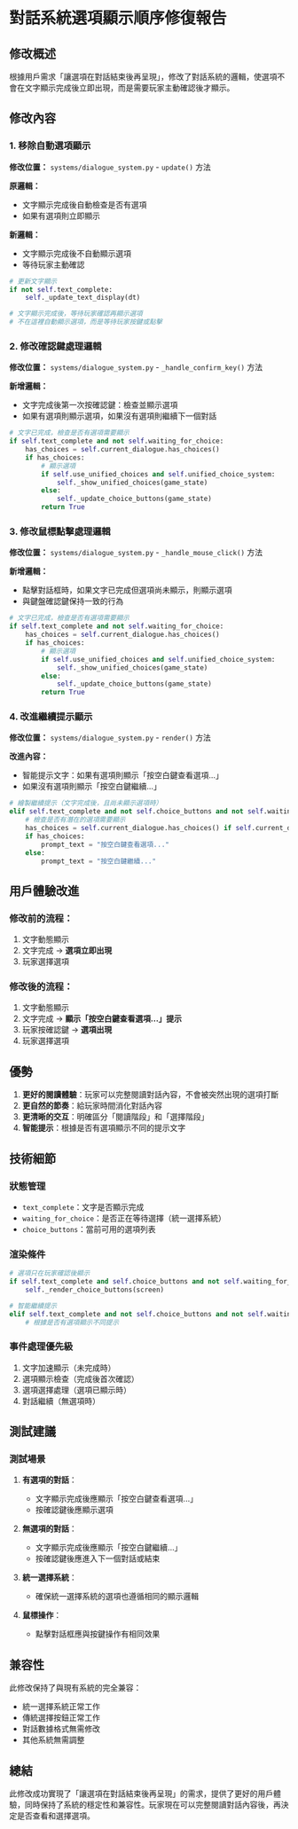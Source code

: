 # 對話系統選項顯示順序修復報告

## 修改概述

根據用戶需求「讓選項在對話結束後再呈現」，修改了對話系統的邏輯，使選項不會在文字顯示完成後立即出現，而是需要玩家主動確認後才顯示。

## 修改內容

### 1. 移除自動選項顯示

**修改位置：** `systems/dialogue_system.py` - `update()` 方法

**原邏輯：**

- 文字顯示完成後自動檢查是否有選項
- 如果有選項則立即顯示

**新邏輯：**

- 文字顯示完成後不自動顯示選項
- 等待玩家主動確認

```python
# 更新文字顯示
if not self.text_complete:
    self._update_text_display(dt)

# 文字顯示完成後，等待玩家確認再顯示選項
# 不在這裡自動顯示選項，而是等待玩家按鍵或點擊
```

### 2. 修改確認鍵處理邏輯

**修改位置：** `systems/dialogue_system.py` - `_handle_confirm_key()` 方法

**新增邏輯：**

- 文字完成後第一次按確認鍵：檢查並顯示選項
- 如果有選項則顯示選項，如果沒有選項則繼續下一個對話

```python
# 文字已完成，檢查是否有選項需要顯示
if self.text_complete and not self.waiting_for_choice:
    has_choices = self.current_dialogue.has_choices()
    if has_choices:
        # 顯示選項
        if self.use_unified_choices and self.unified_choice_system:
            self._show_unified_choices(game_state)
        else:
            self._update_choice_buttons(game_state)
        return True
```

### 3. 修改鼠標點擊處理邏輯

**修改位置：** `systems/dialogue_system.py` - `_handle_mouse_click()` 方法

**新增邏輯：**

- 點擊對話框時，如果文字已完成但選項尚未顯示，則顯示選項
- 與鍵盤確認鍵保持一致的行為

```python
# 文字已完成，檢查是否有選項需要顯示
if self.text_complete and not self.waiting_for_choice:
    has_choices = self.current_dialogue.has_choices()
    if has_choices:
        # 顯示選項
        if self.use_unified_choices and self.unified_choice_system:
            self._show_unified_choices(game_state)
        else:
            self._update_choice_buttons(game_state)
        return True
```

### 4. 改進繼續提示顯示

**修改位置：** `systems/dialogue_system.py` - `render()` 方法

**改進內容：**

- 智能提示文字：如果有選項則顯示「按空白鍵查看選項...」
- 如果沒有選項則顯示「按空白鍵繼續...」

```python
# 繪製繼續提示（文字完成後，且尚未顯示選項時）
elif self.text_complete and not self.choice_buttons and not self.waiting_for_choice:
    # 檢查是否有潛在的選項需要顯示
    has_choices = self.current_dialogue.has_choices() if self.current_dialogue else False
    if has_choices:
        prompt_text = "按空白鍵查看選項..."
    else:
        prompt_text = "按空白鍵繼續..."
```

## 用戶體驗改進

### 修改前的流程：

1. 文字動態顯示
2. 文字完成 → **選項立即出現**
3. 玩家選擇選項

### 修改後的流程：

1. 文字動態顯示
2. 文字完成 → **顯示「按空白鍵查看選項...」提示**
3. 玩家按確認鍵 → **選項出現**
4. 玩家選擇選項

## 優勢

1. **更好的閱讀體驗**：玩家可以完整閱讀對話內容，不會被突然出現的選項打斷
2. **更自然的節奏**：給玩家時間消化對話內容
3. **更清晰的交互**：明確區分「閱讀階段」和「選擇階段」
4. **智能提示**：根據是否有選項顯示不同的提示文字

## 技術細節

### 狀態管理

- `text_complete`：文字是否顯示完成
- `waiting_for_choice`：是否正在等待選擇（統一選擇系統）
- `choice_buttons`：當前可用的選項列表

### 渲染條件

```python
# 選項只在玩家確認後顯示
if self.text_complete and self.choice_buttons and not self.waiting_for_choice:
    self._render_choice_buttons(screen)

# 智能繼續提示
elif self.text_complete and not self.choice_buttons and not self.waiting_for_choice:
    # 根據是否有選項顯示不同提示
```

### 事件處理優先級

1. 文字加速顯示（未完成時）
2. 選項顯示檢查（完成後首次確認）
3. 選項選擇處理（選項已顯示時）
4. 對話繼續（無選項時）

## 測試建議

### 測試場景

1. **有選項的對話**：
   - 文字顯示完成後應顯示「按空白鍵查看選項...」
   - 按確認鍵後應顯示選項
2. **無選項的對話**：

   - 文字顯示完成後應顯示「按空白鍵繼續...」
   - 按確認鍵後應進入下一個對話或結束

3. **統一選擇系統**：

   - 確保統一選擇系統的選項也遵循相同的顯示邏輯

4. **鼠標操作**：
   - 點擊對話框應與按鍵操作有相同效果

## 兼容性

此修改保持了與現有系統的完全兼容：

- 統一選擇系統正常工作
- 傳統選擇按鈕正常工作
- 對話數據格式無需修改
- 其他系統無需調整

## 總結

此修改成功實現了「讓選項在對話結束後再呈現」的需求，提供了更好的用戶體驗，同時保持了系統的穩定性和兼容性。玩家現在可以完整閱讀對話內容後，再決定是否查看和選擇選項。
